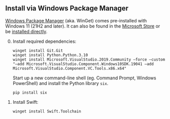## Install via Windows Package Manager

[Windows Package Manager](https://docs.microsoft.com/windows/package-manager/) (aka. WinGet) comes pre-installed with Windows 11 (21H2 and later). It can also be found in the [Microsoft Store](https://www.microsoft.com/en-us/p/app-installer/9nblggh4nns1) or be [installed directly](ms-appinstaller:?source=https://aka.ms/getwinget).

0. Install required dependencies:

   ~~~ batch
   winget install Git.Git
   winget install Python.Python.3.10
   winget install Microsoft.VisualStudio.2019.Community —force —custom "—add Microsoft.VisualStudio.Component.Windows10SDK.19041 —add Microsoft.VisualStudio.Component.VC.Tools.x86.x64"
   ~~~

   Start up a new command-line shell (eg. Command Prompt, Windows PowerShell) and install the Python library `six`.

   ~~~ batch
   pip install six
   ~~~

0. Install Swift:

   ~~~ batch
   winget install Swift.Toolchain
   ~~~
